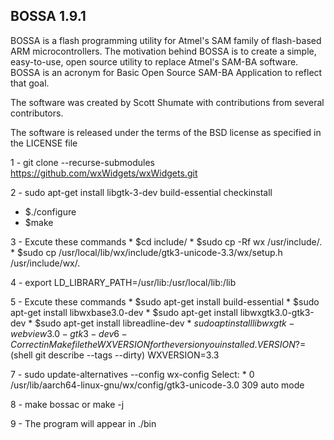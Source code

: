 ## BOSSA 1.9.1

BOSSA is a flash programming utility for Atmel's SAM family of flash-based ARM microcontrollers. The motivation behind BOSSA is to create a simple, easy-to-use, open source utility to replace Atmel's SAM-BA software. BOSSA is an acronym for Basic Open Source SAM-BA Application to reflect that goal.

The software was created by Scott Shumate with contributions from several contributors.

The software is released under the terms of the BSD license as specified in the LICENSE file


1 - git clone  --recurse-submodules https://github.com/wxWidgets/wxWidgets.git

2 - sudo apt-get install libgtk-3-dev build-essential checkinstall
  * $./configure
  * $make
    
3 - Excute these commands
	* $cd include/
	* $sudo cp -Rf wx /usr/include/.
	* $sudo cp /usr/local/lib/wx/include/gtk3-unicode-3.3/wx/setup.h /usr/include/wx/.
 
4 - export LD_LIBRARY_PATH=/usr/lib:/usr/local/lib:/lib

5 - Excute these commands
	* $sudo apt-get install build-essential
	* $sudo apt-get install libwxbase3.0-dev
	* $sudo apt-get install libwxgtk3.0-gtk3-dev
	* $sudo apt-get install libreadline-dev
	* $sudo apt install libwxgtk-webview3.0-gtk3-dev
6 - Correct in Makefile the WXVERSION for the version you installed.
    VERSION?=$(shell git describe --tags --dirty)
    WXVERSION=3.3

7 - sudo update-alternatives --config wx-config 
    Select: * 0            /usr/lib/aarch64-linux-gnu/wx/config/gtk3-unicode-3.0   309       auto mode	
	
8 - make bossac or make -j

9 - The program will appear in ./bin
